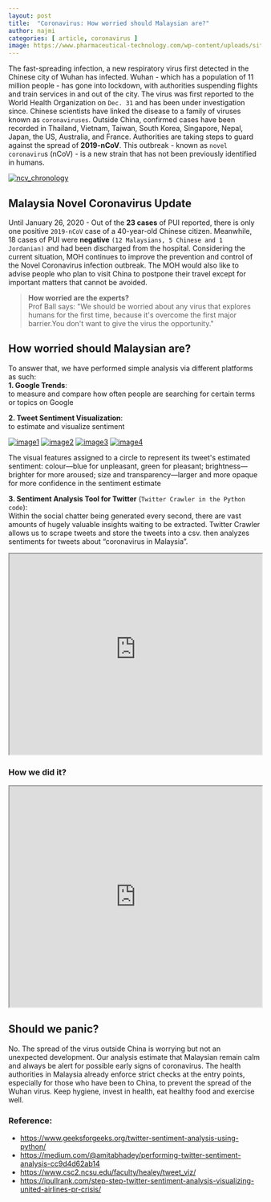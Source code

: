 ```yaml
---
layout: post
title:  "Coronavirus: How worried should Malaysian are?"
author: najmi
categories: [ article, coronavirus ]
image: https://www.pharmaceutical-technology.com/wp-content/uploads/sites/10/2020/01/shutterstock_1622495458_final.jpg
---
```


The fast-spreading infection, a new respiratory virus first detected in the Chinese city of Wuhan has infected. Wuhan - which has a population of 11 million people - has gone into lockdown, with authorities suspending flights and train services in and out of the city. 
The virus was first reported to the World Health Organization on `Dec. 31` and has been under investigation since. Chinese scientists have linked the disease to a family of viruses known as `coronaviruses`. Outside China, confirmed cases have been recorded in Thailand, Vietnam, Taiwan, South Korea, Singapore, Nepal, Japan, the US, Australia, and France. Authorities are taking steps to guard against the spread of **2019-nCoV**. This outbreak - known as `novel coronaviru`s (nCoV) - is a new strain that has not been previously identified in humans.

[![ncv_chronology](https://www.aljazeera.com/mritems/Images/2020/1/26/7972a4ce75ed40db8d49fc31f09f26f8_18.jpg)](#)

## **Malaysia Novel Coronavirus Update**
Until January 26, 2020 - Out of the **23 cases** of PUI reported, there is only one positive `2019-nCoV` case of a 40-year-old Chinese citizen. Meanwhile, 18 cases of PUI were **negative** `(12 Malaysians, 5 Chinese and 1 Jordanian)` and had been discharged from the hospital. Considering the current situation, MOH continues to improve the prevention and control of the Novel Coronavirus infection outbreak. The MOH would also like to advise people who plan to visit China to postpone their travel except for important matters that cannot be avoided. 

> **How worried are the experts?**<br>
Prof Ball says: "We should be worried about any virus that explores humans for the first time, because it's overcome the first major barrier.You don't want to give the virus the opportunity."

## How worried should Malaysian are?
To answer that, we have performed simple analysis via different platforms as such:<br>
**1. Google Trends**: <br>to measure and compare how often people are searching for certain terms or topics on Google
<script type="text/javascript" src="https://ssl.gstatic.com/trends_nrtr/2051_RC11/embed_loader.js"></script> <script type="text/javascript"> trends.embed.renderExploreWidget("TIMESERIES", {"comparisonItem":[{"keyword":"coronavirus","geo":"MY","time":"now 7-d"},{"keyword":"corona virus","geo":"MY","time":"now 7-d"},{"keyword":"Virus corona","geo":"MY","time":"now 7-d"},{"keyword":"coronavirus Malaysia","geo":"MY","time":"now 7-d"}],"category":0,"property":""}, {"exploreQuery":"date=now%207-d&geo=MY&q=coronavirus,corona%20virus,Virus%20corona,coronavirus%20Malaysia","guestPath":"https://trends.google.com:443/trends/embed/"}); </script>

**2. Tweet Sentiment Visualization**: <br>to estimate and visualize sentiment

[![image1](https://ukkdosm.github.io/blog/assets/images/sentA01-441PM.JPG)](#)
[![image2](https://ukkdosm.github.io/blog/assets/images/sentA02-441PM.JPG)](#)
[![image3](https://ukkdosm.github.io/blog/assets/images/sentA03-441PM.JPG)](#)
[![image4](https://ukkdosm.github.io/blog/assets/images/sentA04-441PM.JPG)](#)

The visual features assigned to a circle to represent its tweet's estimated sentiment: colour—blue for unpleasant, green for pleasant; brightness—brighter for more aroused; size and transparency—larger and more opaque for more confidence in the sentiment estimate

**3. Sentiment Analysis Tool for Twitter** (`Twitter Crawler in the Python code`): <br>
Within the social chatter being generated every second, there are vast amounts of hugely valuable insights waiting to be extracted. Twitter Crawler allows us to scrape tweets and store the tweets into a csv. then analyzes sentiments for tweets about “coronavirus in Malaysia”. 

<iframe src="https://dc8bsfv4udm20.cloudfront.net/odo/?id=dGJjXzYwODI1MTZfNjIyNjI2MQ" width="100%" height="400"></iframe>

### How we did it?
<iframe src="https://drive.google.com/file/d/17_00lpi6_Zp5SGruazvmP7CdTMpgt9L9/preview" width="100%" height="440"></iframe>

## Should we panic?
No. The spread of the virus outside China is worrying but not an unexpected development. Our analysis estimate that Malaysian remain calm and always be alert for possible early signs of coronavirus. The health authorities in Malaysia already enforce strict checks at the entry points, especially for those who have been to China, to prevent the spread of the Wuhan virus. 
Keep hygiene, invest in health, eat healthy food and exercise well.

### Reference:
* https://www.geeksforgeeks.org/twitter-sentiment-analysis-using-python/
* https://medium.com/@amitabhadey/performing-twitter-sentiment-analysis-cc9d4d62ab14
* https://www.csc2.ncsu.edu/faculty/healey/tweet_viz/
* https://ipullrank.com/step-step-twitter-sentiment-analysis-visualizing-united-airlines-pr-crisis/


